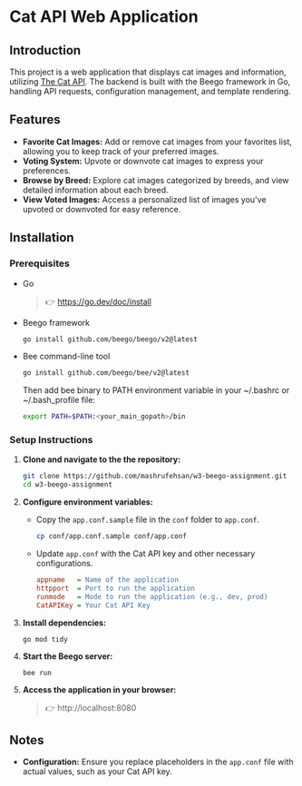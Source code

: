 # Cat API Web Application

## Introduction
This project is a web application that displays cat images and information, utilizing [The Cat API](https://thecatapi.com). The backend is built with the Beego framework in Go, handling API requests, configuration management, and template rendering.

## Features

- **Favorite Cat Images:** Add or remove cat images from your favorites list, allowing you to keep track of your preferred images.
- **Voting System:** Upvote or downvote cat images to express your preferences.
- **Browse by Breed:** Explore cat images categorized by breeds, and view detailed information about each breed.
- **View Voted Images:** Access a personalized list of images you've upvoted or downvoted for easy reference.

## Installation ##

### Prerequisites ###
- Go

    >👉 https://go.dev/doc/install

- Beego framework
    ```bash
    go install github.com/beego/beego/v2@latest
    ```
- Bee command-line tool
    ```bash
    go install github.com/beego/bee/v2@latest
    ```
    Then  add bee binary to PATH environment variable in your ~/.bashrc or ~/.bash_profile file:
    ```bash
    export PATH=$PATH:<your_main_gopath>/bin
    ```

### Setup Instructions ###

1. **Clone and navigate to the the repository:**
    ```bash
    git clone https://github.com/mashrufehsan/w3-beego-assignment.git
    cd w3-beego-assignment
    ```
2. **Configure environment variables:**

    - Copy the `app.conf.sample` file in the `conf` folder to `app.conf`.
        ```bash
        cp conf/app.conf.sample conf/app.conf
        ```
    - Update `app.conf` with the Cat API key and other necessary configurations.
        ```ini
        appname   = Name of the application
        httpport  = Port to run the application
        runmode   = Mode to run the application (e.g., dev, prod)
        CatAPIKey = Your Cat API Key
        ```
3. **Install dependencies:**
    ```bash
    go mod tidy
    ```
4. **Start the Beego server:**
    ```
    bee run
    ```
5. **Access the application in your browser:**
    >👉 http://localhost:8080

## Notes

- **Configuration:** Ensure you replace placeholders in the `app.conf` file with actual values, such as your Cat API key.
